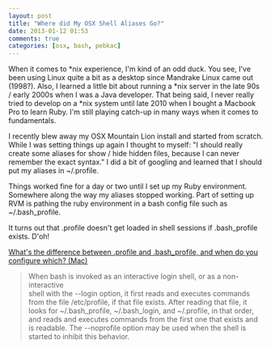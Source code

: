 ```yaml
---
layout: post
title: "Where did My OSX Shell Aliases Go?"
date: 2013-01-12 01:53
comments: true
categories: [osx, bash, pebkac]
---
```

When it comes to \*nix experience, I'm kind of an odd duck. You see, I've been using Linux quite a bit as a desktop since Mandrake Linux came out (1998?). Also, I learned a little bit about running a \*nix server in the late 90s / early 2000s when I was a Java developer. That being said, I never really tried to develop on a *nix system until late 2010 when I bought a Macbook Pro to learn Ruby. I'm still playing catch-up in many ways when it comes to fundamentals. <!-- more -->

I recently blew away my OSX Mountain Lion install and started from scratch. While I was setting things up again I thought to myself: "I should really create some aliases for show / hide hidden files, because I can never remember the exact syntax." I did a bit of googling and learned that I should put my aliases in ~/.profile. 

Things worked fine for a day or two until I set up my Ruby environment. Somewhere along the way my aliases stopped working. Part of setting up RVM is pathing the ruby environment in a bash config file such as ~/.bash_profile.

It turns out that .profile doesn't get loaded in shell sessions if .bash_profile exists. D'oh!

[What's the difference between .profile and .bash_profile, and when do you configure which? (Mac)](http://superuser.com/questions/278433/whats-the-difference-between-profile-and-bash-profile-and-when-do-you-config)
> When bash is invoked as an interactive login shell, or as  a  non-interactive  
> shell  with the --login option, it first reads and executes commands
> from the file /etc/profile, if that file exists.  After reading that file,
> it  looks  for  ~/.bash_profile,  ~/.bash_login,  and  ~/.profile, in that
> order, and reads and executes commands from the first one that exists  and
> is readable.  The --noprofile option may be used when the shell is started
> to inhibit this behavior.
